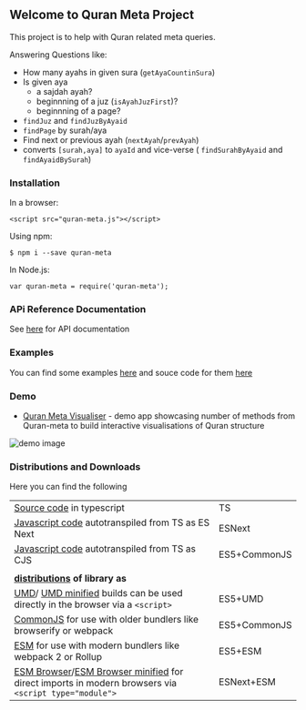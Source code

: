 ## Welcome to Quran Meta Project

This project is to help with Quran related meta queries. 

Answering Questions like:

* How many ayahs in given sura (`getAyaCountinSura`)
* Is given aya 
  * a sajdah ayah?
  * beginnning of a juz (`isAyahJuzFirst`)?
  * beginnning of a page? 
* `findJuz` and `findJuzByAyaid`
* `findPage` by surah/aya
* Find next or previous ayah (`nextAyah`/`prevAyah`)
* converts `[surah,aya]` to `ayaId` and vice-verse ( `findSurahByAyaid` and  `findAyaidBySurah`) 

### Installation

In a browser:

```
<script src="quran-meta.js"></script>
```

Using npm:
```
$ npm i --save quran-meta
```

In Node.js:

```
var quran-meta = require('quran-meta');
```


### APi Reference Documentation

See [here](https://quran-center.github.io/quran-meta/docs/globals.html) for API documentation

### Examples
You can find some examples [here](https://quran-center.github.io/quran-meta/examples/) and souce code for them [here](https://github.com/quran-center/quran-meta/tree/master/examples)

### Demo
* [Quran Meta Visualiser](https://codesandbox.io/s/quran-visualiser-p3zjd) - demo app showcasing number of methods from Quran-meta to build interactive visualisations of Quran structure

![demo image](https://quran-center.github.io/quran-meta/examples/demo-quran-visualiser.jpg)

### Distributions and Downloads

Here you can find the following

|||
|--|--|
|[Source code](https://github.com/quran-center/quran-meta/tree/master/src) in typescript  |TS |
| [Javascript code](https://github.com/quran-center/quran-meta/tree/master/lib_esnext) autotranspiled from TS as ES Next  | ESNext |
|[Javascript code](https://github.com/quran-center/quran-meta/tree/master/lib) autotranspiled from TS as CJS|ES5+CommonJS|
|||
 **[distributions](https://github.com/quran-center/quran-meta/tree/master/dist) of library as**| | 
|[UMD](https://quran-center.github.io/quran-meta/dist/quran-meta.js)/ [UMD minified](https://quran-center.github.io/quran-meta/dist/quran-meta.min.js) builds can be used directly in the browser via a `<script>`  |ES5+UMD |
| [CommonJS](https://quran-center.github.io/quran-meta/dist/quran-meta.common.js) for use with older bundlers like browserify or webpack |ES5+CommonJS |
| [ESM](https://quran-center.github.io/quran-meta/dist/quran-meta.esm.js) for use with modern bundlers like webpack 2 or Rollup  | ES5+ESM|
| [ESM Browser](https://quran-center.github.io/quran-meta/dist/quran-meta.esm.browser.js)/[ESM Browser minified](https://quran-center.github.io/quran-meta/dist/quran-meta.esm.browser.min.js) for direct imports in modern browsers via `<script type="module">`  |ESNext+ESM |



